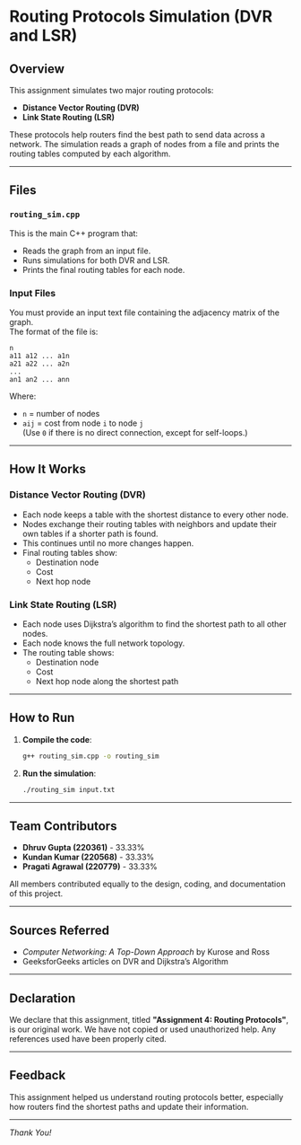 
# Routing Protocols Simulation (DVR and LSR)

## Overview

This assignment simulates two major routing protocols:

- **Distance Vector Routing (DVR)**
- **Link State Routing (LSR)**

These protocols help routers find the best path to send data across a network. The simulation reads a graph of nodes from a file and prints the routing tables computed by each algorithm.

---

## Files

### `routing_sim.cpp`
This is the main C++ program that:
- Reads the graph from an input file.
- Runs simulations for both DVR and LSR.
- Prints the final routing tables for each node.

### Input Files
You must provide an input text file containing the adjacency matrix of the graph.  
The format of the file is:
```
n
a11 a12 ... a1n  
a21 a22 ... a2n  
...  
an1 an2 ... ann
```
Where:
- `n` = number of nodes
- `aij` = cost from node `i` to node `j`  
(Use `0` if there is no direct connection, except for self-loops.)

---

## How It Works

### Distance Vector Routing (DVR)
- Each node keeps a table with the shortest distance to every other node.
- Nodes exchange their routing tables with neighbors and update their own tables if a shorter path is found.
- This continues until no more changes happen.
- Final routing tables show:
  - Destination node
  - Cost 
  - Next hop node

### Link State Routing (LSR)
- Each node uses Dijkstra’s algorithm to find the shortest path to all other nodes.
- Each node knows the full network topology.
- The routing table shows:
  - Destination node
  - Cost
  - Next hop node along the shortest path

---

## How to Run

1. **Compile the code**:
   ```bash
   g++ routing_sim.cpp -o routing_sim
   ```

2. **Run the simulation**:
   ```bash
   ./routing_sim input.txt
   ```

---

## Team Contributors

- **Dhruv Gupta (220361)** - 33.33%
- **Kundan Kumar (220568)** - 33.33%
- **Pragati Agrawal (220779)** - 33.33%

All members contributed equally to the design, coding, and documentation of this project.

---

## Sources Referred

- *Computer Networking: A Top-Down Approach* by Kurose and Ross
- GeeksforGeeks articles on DVR and Dijkstra’s Algorithm

---

## Declaration

We declare that this assignment, titled **"Assignment 4: Routing Protocols"**, is our original work. We have not copied or used unauthorized help. Any references used have been properly cited.

---

## Feedback

This assignment helped us understand routing protocols better, especially how routers find the shortest paths and update their information.

---

_Thank You!_